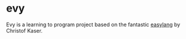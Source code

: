 # evy

Evy is a learning to program project based on the fantastic [easylang]
by Christof Kaser.

[easylang]: https://easylang.online/

